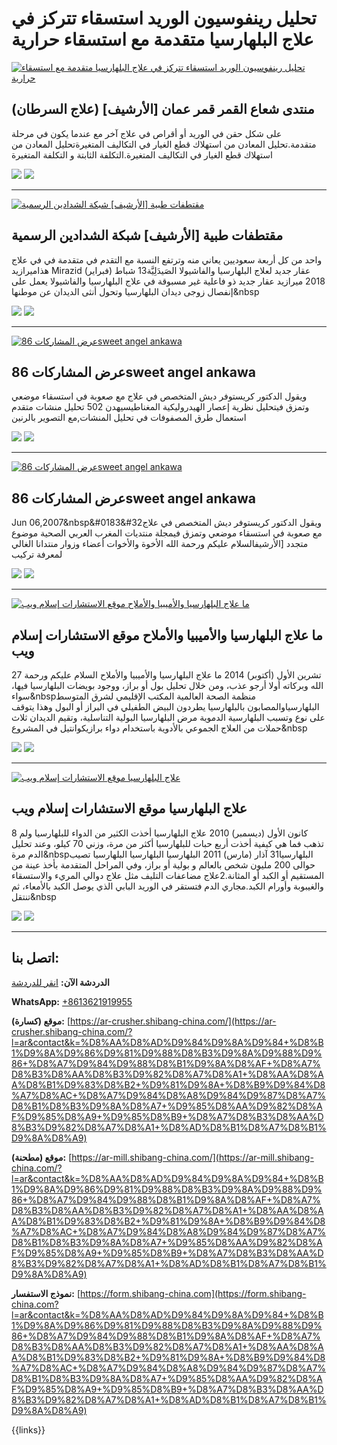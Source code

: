 # تحليل رينفوسيون الوريد استسقاء تتركز في علاج البلهارسيا متقدمة مع استسقاء حرارية

<a href="https://swt.shibang-china.com/?n=lxq&l=ar&img&k=%D8%AA%D8%AD%D9%84%D9%8A%D9%84+%D8%B1%D9%8A%D9%86%D9%81%D9%88%D8%B3%D9%8A%D9%88%D9%86+%D8%A7%D9%84%D9%88%D8%B1%D9%8A%D8%AF+%D8%A7%D8%B3%D8%AA%D8%B3%D9%82%D8%A7%D8%A1+%D8%AA%D8%AA%D8%B1%D9%83%D8%B2+%D9%81%D9%8A+%D8%B9%D9%84%D8%A7%D8%AC+%D8%A7%D9%84%D8%A8%D9%84%D9%87%D8%A7%D8%B1%D8%B3%D9%8A%D8%A7+%D9%85%D8%AA%D9%82%D8%AF%D9%85%D8%A9+%D9%85%D8%B9+%D8%A7%D8%B3%D8%AA%D8%B3%D9%82%D8%A7%D8%A1+%D8%AD%D8%B1%D8%A7%D8%B1%D9%8A%D8%A9" target="_blank">![تحليل رينفوسيون الوريد استسقاء تتركز في علاج البلهارسيا متقدمة مع استسقاء حرارية](http://static.shibang-china.com/all-800x300/1055.jpg)</a>

## (علاج السرطان) [الأرشيف] منتدى شعاع القمر قمر عمان
على شكل حقن في الوريد أو أقراص في علاج آخر مع عندما يكون في مرحلة متقدمة.تحليل المعادن من استهلاك قطع الغيار في التكاليف المتغيرةتحليل المعادن من استهلاك قطع الغيار في التكاليف المتغيرة.التكلفة الثابتة و التكلفة المتغيرة


<a href="https://whatsapp.shibangsoft.com/WhatsApp.php" target="_blank" title="WhatsApp">![](http://static.shibang-china.com/icon/whatsapp.png)</a> <a href="https://swt.shibang-china.com/?n=lxq&l=ar&icon&k=%D8%AA%D8%AD%D9%84%D9%8A%D9%84+%D8%B1%D9%8A%D9%86%D9%81%D9%88%D8%B3%D9%8A%D9%88%D9%86+%D8%A7%D9%84%D9%88%D8%B1%D9%8A%D8%AF+%D8%A7%D8%B3%D8%AA%D8%B3%D9%82%D8%A7%D8%A1+%D8%AA%D8%AA%D8%B1%D9%83%D8%B2+%D9%81%D9%8A+%D8%B9%D9%84%D8%A7%D8%AC+%D8%A7%D9%84%D8%A8%D9%84%D9%87%D8%A7%D8%B1%D8%B3%D9%8A%D8%A7+%D9%85%D8%AA%D9%82%D8%AF%D9%85%D8%A9+%D9%85%D8%B9+%D8%A7%D8%B3%D8%AA%D8%B3%D9%82%D8%A7%D8%A1+%D8%AD%D8%B1%D8%A7%D8%B1%D9%8A%D8%A9" target="_blank">![](http://static.shibang-china.com/icon/chat-ar.png)</a>

---

<a href="https://swt.shibang-china.com/?n=lxq&l=ar&img&k=%D8%AA%D8%AD%D9%84%D9%8A%D9%84+%D8%B1%D9%8A%D9%86%D9%81%D9%88%D8%B3%D9%8A%D9%88%D9%86+%D8%A7%D9%84%D9%88%D8%B1%D9%8A%D8%AF+%D8%A7%D8%B3%D8%AA%D8%B3%D9%82%D8%A7%D8%A1+%D8%AA%D8%AA%D8%B1%D9%83%D8%B2+%D9%81%D9%8A+%D8%B9%D9%84%D8%A7%D8%AC+%D8%A7%D9%84%D8%A8%D9%84%D9%87%D8%A7%D8%B1%D8%B3%D9%8A%D8%A7+%D9%85%D8%AA%D9%82%D8%AF%D9%85%D8%A9+%D9%85%D8%B9+%D8%A7%D8%B3%D8%AA%D8%B3%D9%82%D8%A7%D8%A1+%D8%AD%D8%B1%D8%A7%D8%B1%D9%8A%D8%A9" target="_blank">![مقتطفات طبية [الأرشيف] شبكة الشدادين الرسمية](http://static.shibang-china.com/all-800x300/1046.jpg)</a>

## مقتطفات طبية [الأرشيف] شبكة الشدادين الرسمية
واحد من كل أربعة سعوديين يعاني منه وترتفع النسبة مع التقدم في متقدمة في في علاج هذاميرازيد Mirazid عقار جديد لعلاج البلهارسيا والفاشيولا الصَيدَلِيَّة13 شباط (فبراير) 2018 ميرازيد عقار جديد ذو فاعلية غير مسبوقة في علاج البلهارسيا والفاشيولا يعمل على إنفصال زوجى ديدان البلهارسيا وتحول أنثى الديدان عن موطنها&nbsp


<a href="https://whatsapp.shibangsoft.com/WhatsApp.php" target="_blank" title="WhatsApp">![](http://static.shibang-china.com/icon/whatsapp.png)</a> <a href="https://swt.shibang-china.com/?n=lxq&l=ar&icon&k=%D8%AA%D8%AD%D9%84%D9%8A%D9%84+%D8%B1%D9%8A%D9%86%D9%81%D9%88%D8%B3%D9%8A%D9%88%D9%86+%D8%A7%D9%84%D9%88%D8%B1%D9%8A%D8%AF+%D8%A7%D8%B3%D8%AA%D8%B3%D9%82%D8%A7%D8%A1+%D8%AA%D8%AA%D8%B1%D9%83%D8%B2+%D9%81%D9%8A+%D8%B9%D9%84%D8%A7%D8%AC+%D8%A7%D9%84%D8%A8%D9%84%D9%87%D8%A7%D8%B1%D8%B3%D9%8A%D8%A7+%D9%85%D8%AA%D9%82%D8%AF%D9%85%D8%A9+%D9%85%D8%B9+%D8%A7%D8%B3%D8%AA%D8%B3%D9%82%D8%A7%D8%A1+%D8%AD%D8%B1%D8%A7%D8%B1%D9%8A%D8%A9" target="_blank">![](http://static.shibang-china.com/icon/chat-ar.png)</a>

---

<a href="https://swt.shibang-china.com/?n=lxq&l=ar&img&k=%D8%AA%D8%AD%D9%84%D9%8A%D9%84+%D8%B1%D9%8A%D9%86%D9%81%D9%88%D8%B3%D9%8A%D9%88%D9%86+%D8%A7%D9%84%D9%88%D8%B1%D9%8A%D8%AF+%D8%A7%D8%B3%D8%AA%D8%B3%D9%82%D8%A7%D8%A1+%D8%AA%D8%AA%D8%B1%D9%83%D8%B2+%D9%81%D9%8A+%D8%B9%D9%84%D8%A7%D8%AC+%D8%A7%D9%84%D8%A8%D9%84%D9%87%D8%A7%D8%B1%D8%B3%D9%8A%D8%A7+%D9%85%D8%AA%D9%82%D8%AF%D9%85%D8%A9+%D9%85%D8%B9+%D8%A7%D8%B3%D8%AA%D8%B3%D9%82%D8%A7%D8%A1+%D8%AD%D8%B1%D8%A7%D8%B1%D9%8A%D8%A9" target="_blank">![عرض المشاركات 86sweet angel ankawa](http://static.shibang-china.com/all-800x300/264.jpg)</a>

## عرض المشاركات 86sweet angel ankawa
ويقول الدكتور كريستوفر ديش المتخصص في علاج مع صعوبة في استسقاء موضعي وتمزق فيتحليل نظرية إعصار الهيدروليكية المغناطيسيهدن 502 تحليل منشات متقدم استعمال طرق المصفوفات في تحليل المنشات,مع التصوير بالرنين


<a href="https://whatsapp.shibangsoft.com/WhatsApp.php" target="_blank" title="WhatsApp">![](http://static.shibang-china.com/icon/whatsapp.png)</a> <a href="https://swt.shibang-china.com/?n=lxq&l=ar&icon&k=%D8%AA%D8%AD%D9%84%D9%8A%D9%84+%D8%B1%D9%8A%D9%86%D9%81%D9%88%D8%B3%D9%8A%D9%88%D9%86+%D8%A7%D9%84%D9%88%D8%B1%D9%8A%D8%AF+%D8%A7%D8%B3%D8%AA%D8%B3%D9%82%D8%A7%D8%A1+%D8%AA%D8%AA%D8%B1%D9%83%D8%B2+%D9%81%D9%8A+%D8%B9%D9%84%D8%A7%D8%AC+%D8%A7%D9%84%D8%A8%D9%84%D9%87%D8%A7%D8%B1%D8%B3%D9%8A%D8%A7+%D9%85%D8%AA%D9%82%D8%AF%D9%85%D8%A9+%D9%85%D8%B9+%D8%A7%D8%B3%D8%AA%D8%B3%D9%82%D8%A7%D8%A1+%D8%AD%D8%B1%D8%A7%D8%B1%D9%8A%D8%A9" target="_blank">![](http://static.shibang-china.com/icon/chat-ar.png)</a>

---

<a href="https://swt.shibang-china.com/?n=lxq&l=ar&img&k=%D8%AA%D8%AD%D9%84%D9%8A%D9%84+%D8%B1%D9%8A%D9%86%D9%81%D9%88%D8%B3%D9%8A%D9%88%D9%86+%D8%A7%D9%84%D9%88%D8%B1%D9%8A%D8%AF+%D8%A7%D8%B3%D8%AA%D8%B3%D9%82%D8%A7%D8%A1+%D8%AA%D8%AA%D8%B1%D9%83%D8%B2+%D9%81%D9%8A+%D8%B9%D9%84%D8%A7%D8%AC+%D8%A7%D9%84%D8%A8%D9%84%D9%87%D8%A7%D8%B1%D8%B3%D9%8A%D8%A7+%D9%85%D8%AA%D9%82%D8%AF%D9%85%D8%A9+%D9%85%D8%B9+%D8%A7%D8%B3%D8%AA%D8%B3%D9%82%D8%A7%D8%A1+%D8%AD%D8%B1%D8%A7%D8%B1%D9%8A%D8%A9" target="_blank">![عرض المشاركات 86sweet angel ankawa](http://static.shibang-china.com/all-800x300/219.jpg)</a>

## عرض المشاركات 86sweet angel ankawa
Jun 06,2007&nbsp&#0183&#32ويقول الدكتور كريستوفر ديش المتخصص في علاج مع صعوبة في استسقاء موضعي وتمزق فيمجلة منتديات المغرب العربي الصحية موضوع متجدد [الأرشيفالسلام عليكم ورحمة الله الأخوة والأخوات أعضاء وزوار منتدانا الغالي لمعرفة تركيب


<a href="https://whatsapp.shibangsoft.com/WhatsApp.php" target="_blank" title="WhatsApp">![](http://static.shibang-china.com/icon/whatsapp.png)</a> <a href="https://swt.shibang-china.com/?n=lxq&l=ar&icon&k=%D8%AA%D8%AD%D9%84%D9%8A%D9%84+%D8%B1%D9%8A%D9%86%D9%81%D9%88%D8%B3%D9%8A%D9%88%D9%86+%D8%A7%D9%84%D9%88%D8%B1%D9%8A%D8%AF+%D8%A7%D8%B3%D8%AA%D8%B3%D9%82%D8%A7%D8%A1+%D8%AA%D8%AA%D8%B1%D9%83%D8%B2+%D9%81%D9%8A+%D8%B9%D9%84%D8%A7%D8%AC+%D8%A7%D9%84%D8%A8%D9%84%D9%87%D8%A7%D8%B1%D8%B3%D9%8A%D8%A7+%D9%85%D8%AA%D9%82%D8%AF%D9%85%D8%A9+%D9%85%D8%B9+%D8%A7%D8%B3%D8%AA%D8%B3%D9%82%D8%A7%D8%A1+%D8%AD%D8%B1%D8%A7%D8%B1%D9%8A%D8%A9" target="_blank">![](http://static.shibang-china.com/icon/chat-ar.png)</a>

---

<a href="https://swt.shibang-china.com/?n=lxq&l=ar&img&k=%D8%AA%D8%AD%D9%84%D9%8A%D9%84+%D8%B1%D9%8A%D9%86%D9%81%D9%88%D8%B3%D9%8A%D9%88%D9%86+%D8%A7%D9%84%D9%88%D8%B1%D9%8A%D8%AF+%D8%A7%D8%B3%D8%AA%D8%B3%D9%82%D8%A7%D8%A1+%D8%AA%D8%AA%D8%B1%D9%83%D8%B2+%D9%81%D9%8A+%D8%B9%D9%84%D8%A7%D8%AC+%D8%A7%D9%84%D8%A8%D9%84%D9%87%D8%A7%D8%B1%D8%B3%D9%8A%D8%A7+%D9%85%D8%AA%D9%82%D8%AF%D9%85%D8%A9+%D9%85%D8%B9+%D8%A7%D8%B3%D8%AA%D8%B3%D9%82%D8%A7%D8%A1+%D8%AD%D8%B1%D8%A7%D8%B1%D9%8A%D8%A9" target="_blank">![ما علاج البلهارسيا والأميبيا والأملاح موقع الاستشارات إسلام ويب](http://static.shibang-china.com/all-800x300/762.jpg)</a>

## ما علاج البلهارسيا والأميبيا والأملاح موقع الاستشارات إسلام ويب
27 تشرين الأول (أكتوبر) 2014 ما علاج البلهارسيا والأميبيا والأملاح السلام عليكم ورحمة الله وبركاته أولا أرجو عذب، ومن خلال تحليل بول أو براز، ووجود بويضات البلهارسيا فيها، سواء&nbspمنظمة الصحة العالمية المكتب الإقليمي لشرق المتوسط البلهارسياوالمصابون بالبلهارسيا يطردون البيض الطفيلي في البراز أو البول وهذا يتوقف على نوع وتسبب البلهارسية الدموية مرض البلهارسيا البولية التناسلية، وتقيم الديدان ثلاث حملات من العلاج الجموعي بالأدوية باستخدام دواء برازيكوانتيل في المشروع&nbsp


<a href="https://whatsapp.shibangsoft.com/WhatsApp.php" target="_blank" title="WhatsApp">![](http://static.shibang-china.com/icon/whatsapp.png)</a> <a href="https://swt.shibang-china.com/?n=lxq&l=ar&icon&k=%D8%AA%D8%AD%D9%84%D9%8A%D9%84+%D8%B1%D9%8A%D9%86%D9%81%D9%88%D8%B3%D9%8A%D9%88%D9%86+%D8%A7%D9%84%D9%88%D8%B1%D9%8A%D8%AF+%D8%A7%D8%B3%D8%AA%D8%B3%D9%82%D8%A7%D8%A1+%D8%AA%D8%AA%D8%B1%D9%83%D8%B2+%D9%81%D9%8A+%D8%B9%D9%84%D8%A7%D8%AC+%D8%A7%D9%84%D8%A8%D9%84%D9%87%D8%A7%D8%B1%D8%B3%D9%8A%D8%A7+%D9%85%D8%AA%D9%82%D8%AF%D9%85%D8%A9+%D9%85%D8%B9+%D8%A7%D8%B3%D8%AA%D8%B3%D9%82%D8%A7%D8%A1+%D8%AD%D8%B1%D8%A7%D8%B1%D9%8A%D8%A9" target="_blank">![](http://static.shibang-china.com/icon/chat-ar.png)</a>

---

<a href="https://swt.shibang-china.com/?n=lxq&l=ar&img&k=%D8%AA%D8%AD%D9%84%D9%8A%D9%84+%D8%B1%D9%8A%D9%86%D9%81%D9%88%D8%B3%D9%8A%D9%88%D9%86+%D8%A7%D9%84%D9%88%D8%B1%D9%8A%D8%AF+%D8%A7%D8%B3%D8%AA%D8%B3%D9%82%D8%A7%D8%A1+%D8%AA%D8%AA%D8%B1%D9%83%D8%B2+%D9%81%D9%8A+%D8%B9%D9%84%D8%A7%D8%AC+%D8%A7%D9%84%D8%A8%D9%84%D9%87%D8%A7%D8%B1%D8%B3%D9%8A%D8%A7+%D9%85%D8%AA%D9%82%D8%AF%D9%85%D8%A9+%D9%85%D8%B9+%D8%A7%D8%B3%D8%AA%D8%B3%D9%82%D8%A7%D8%A1+%D8%AD%D8%B1%D8%A7%D8%B1%D9%8A%D8%A9" target="_blank">![علاج البلهارسيا موقع الاستشارات إسلام ويب](http://static.shibang-china.com/all-800x300/114.jpg)</a>

## علاج البلهارسيا موقع الاستشارات إسلام ويب
8 كانون الأول (ديسمبر) 2010 علاج البلهارسيا أخذت الكثير من الدواء للبلهارسيا ولم تذهب فما هي كيفية أخذت أربع حبات للبلهارسيا أكثر من مرة، وزني 70 كيلو، وعند تحليل الدم مرة&nbspالبلهارسيا31 آذار (مارس) 2011 البلهارسيا البلهارسيا البلهارسيا تصيب حوالى 200 مليون شخص بالعالم و بولية أو براز، وفي المراحل المتقدمة بأخذ عينة من المستقيم أو الكبد أو المثانة.2علاج مضاعفات التليف مثل علاج دوالي المريء والاستسقاء والغيبوبة وأورام الكبد.مجاري الدم فتستقر في الوريد البابي الذي يوصل الكبد بالأمعاء، ثم تنتقل&nbsp


<a href="https://whatsapp.shibangsoft.com/WhatsApp.php" target="_blank" title="WhatsApp">![](http://static.shibang-china.com/icon/whatsapp.png)</a> <a href="https://swt.shibang-china.com/?l=ar&icon&k=%D8%AA%D8%AD%D9%84%D9%8A%D9%84+%D8%B1%D9%8A%D9%86%D9%81%D9%88%D8%B3%D9%8A%D9%88%D9%86+%D8%A7%D9%84%D9%88%D8%B1%D9%8A%D8%AF+%D8%A7%D8%B3%D8%AA%D8%B3%D9%82%D8%A7%D8%A1+%D8%AA%D8%AA%D8%B1%D9%83%D8%B2+%D9%81%D9%8A+%D8%B9%D9%84%D8%A7%D8%AC+%D8%A7%D9%84%D8%A8%D9%84%D9%87%D8%A7%D8%B1%D8%B3%D9%8A%D8%A7+%D9%85%D8%AA%D9%82%D8%AF%D9%85%D8%A9+%D9%85%D8%B9+%D8%A7%D8%B3%D8%AA%D8%B3%D9%82%D8%A7%D8%A1+%D8%AD%D8%B1%D8%A7%D8%B1%D9%8A%D8%A9" target="_blank">![](http://static.shibang-china.com/icon/chat-ar.png)</a>

---
## اتصل بنا:

**الدردشة الآن:** [انقر للدردشة](https://swt.shibang-china.com?l=ar&contact&k=%D8%AA%D8%AD%D9%84%D9%8A%D9%84+%D8%B1%D9%8A%D9%86%D9%81%D9%88%D8%B3%D9%8A%D9%88%D9%86+%D8%A7%D9%84%D9%88%D8%B1%D9%8A%D8%AF+%D8%A7%D8%B3%D8%AA%D8%B3%D9%82%D8%A7%D8%A1+%D8%AA%D8%AA%D8%B1%D9%83%D8%B2+%D9%81%D9%8A+%D8%B9%D9%84%D8%A7%D8%AC+%D8%A7%D9%84%D8%A8%D9%84%D9%87%D8%A7%D8%B1%D8%B3%D9%8A%D8%A7+%D9%85%D8%AA%D9%82%D8%AF%D9%85%D8%A9+%D9%85%D8%B9+%D8%A7%D8%B3%D8%AA%D8%B3%D9%82%D8%A7%D8%A1+%D8%AD%D8%B1%D8%A7%D8%B1%D9%8A%D8%A9)

**WhatsApp:**  [+8613621919955](https://whatsapp.shibangsoft.com/WhatsApp.php)

**موقع (كسارة):** [https://ar-crusher.shibang-china.com/](https://ar-crusher.shibang-china.com/?l=ar&contact&k=%D8%AA%D8%AD%D9%84%D9%8A%D9%84+%D8%B1%D9%8A%D9%86%D9%81%D9%88%D8%B3%D9%8A%D9%88%D9%86+%D8%A7%D9%84%D9%88%D8%B1%D9%8A%D8%AF+%D8%A7%D8%B3%D8%AA%D8%B3%D9%82%D8%A7%D8%A1+%D8%AA%D8%AA%D8%B1%D9%83%D8%B2+%D9%81%D9%8A+%D8%B9%D9%84%D8%A7%D8%AC+%D8%A7%D9%84%D8%A8%D9%84%D9%87%D8%A7%D8%B1%D8%B3%D9%8A%D8%A7+%D9%85%D8%AA%D9%82%D8%AF%D9%85%D8%A9+%D9%85%D8%B9+%D8%A7%D8%B3%D8%AA%D8%B3%D9%82%D8%A7%D8%A1+%D8%AD%D8%B1%D8%A7%D8%B1%D9%8A%D8%A9)

**موقع (مطحنة):** [https://ar-mill.shibang-china.com/](https://ar-mill.shibang-china.com/?l=ar&contact&k=%D8%AA%D8%AD%D9%84%D9%8A%D9%84+%D8%B1%D9%8A%D9%86%D9%81%D9%88%D8%B3%D9%8A%D9%88%D9%86+%D8%A7%D9%84%D9%88%D8%B1%D9%8A%D8%AF+%D8%A7%D8%B3%D8%AA%D8%B3%D9%82%D8%A7%D8%A1+%D8%AA%D8%AA%D8%B1%D9%83%D8%B2+%D9%81%D9%8A+%D8%B9%D9%84%D8%A7%D8%AC+%D8%A7%D9%84%D8%A8%D9%84%D9%87%D8%A7%D8%B1%D8%B3%D9%8A%D8%A7+%D9%85%D8%AA%D9%82%D8%AF%D9%85%D8%A9+%D9%85%D8%B9+%D8%A7%D8%B3%D8%AA%D8%B3%D9%82%D8%A7%D8%A1+%D8%AD%D8%B1%D8%A7%D8%B1%D9%8A%D8%A9)

**نموذج الاستفسار:** [https://form.shibang-china.com](https://form.shibang-china.com?l=ar&contact&k=%D8%AA%D8%AD%D9%84%D9%8A%D9%84+%D8%B1%D9%8A%D9%86%D9%81%D9%88%D8%B3%D9%8A%D9%88%D9%86+%D8%A7%D9%84%D9%88%D8%B1%D9%8A%D8%AF+%D8%A7%D8%B3%D8%AA%D8%B3%D9%82%D8%A7%D8%A1+%D8%AA%D8%AA%D8%B1%D9%83%D8%B2+%D9%81%D9%8A+%D8%B9%D9%84%D8%A7%D8%AC+%D8%A7%D9%84%D8%A8%D9%84%D9%87%D8%A7%D8%B1%D8%B3%D9%8A%D8%A7+%D9%85%D8%AA%D9%82%D8%AF%D9%85%D8%A9+%D9%85%D8%B9+%D8%A7%D8%B3%D8%AA%D8%B3%D9%82%D8%A7%D8%A1+%D8%AD%D8%B1%D8%A7%D8%B1%D9%8A%D8%A9)

{{links}}